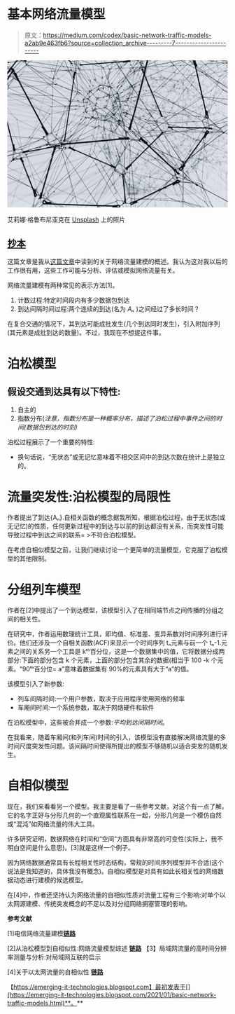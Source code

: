 # 基本网络流量模型

> 原文：<https://medium.com/codex/basic-network-traffic-models-a2ab9e463fb6?source=collection_archive---------7----------------------->

![](img/f6daa5f06e9218ff2906f4c3123109ea.png)

艾莉娜·格鲁布尼亚克在 [Unsplash](https://unsplash.com?utm_source=medium&utm_medium=referral) 上的照片

## [抄本](http://medium.com/codex)

这篇文章是我从[这篇文章](http://www.cse.wustl.edu/~jain/cse567-06/ftp/traffic_models1/index.html)中读到的关于网络流量建模的概述。我认为这对我以后的工作很有用，这些工作可能与分析、评估或模拟网络流量有关。

网络流量建模有两种常见的表示方法[1]。

1.  计数过程:特定时间段内有多少数据包到达
2.  到达间隔时间过程:两个连续的到达(名为 *Aₙ* )之间经过了多长时间？

在复合交通的情况下，其到达可能成批发生(几个到达同时发生)，引入附加序列(其元素是成批到达的数量)。不过，我现在不想提这件事。

# **泊松模型**

## 假设交通到达具有以下特性:

1.  自主的
2.  指数分布(*注意，指数分布是一种概率分布，描述了泊松过程中事件之间的时间(数据包到达的时刻)*

泊松过程展示了一个重要的特性:

*   换句话说，“无状态”或无记忆意味着不相交区间中的到达次数在统计上是独立的。

# **流量突发性:泊松模型的局限性**

作者提出了到达{Aₙ}.自相关函数的概念据我所知，根据泊松过程，由于无状态(或无记忆)的性质，任何更新过程中的到达与以前的到达都没有关系，而突发性可能导致过程中到达之间的联系= >不符合泊松模型。

在考虑自相似模型之前，让我们继续讨论一个更简单的流量模型，它克服了泊松模型的其他限制。

# **分组列车模型**

作者在[2]中提出了一个到达模型，该模型引入了在相同端节点之间传播的分组之间的相关性。

在研究中，作者运用数理统计工具，即均值、标准差、变异系数对时间序列进行评价。他们还涉及一个自相关函数(ACF)来显示一个时间序列 tₙ元素与前一个 tₙ-1.元素之间的关系另一个工具是 kᵗʰ百分位，这是一个数据集中的值，它将数据分成两部分:下面的部分包含 k 个元素，上面的部分包含其余的数据(相当于 100 -k 个元素。“90ᵗʰ百分位= a”意味着数据集有 90%的元素具有大于“a”的值。

该模型引入了新参数:

*   列车间隔时间:一个用户参数，取决于应用程序使用网络的频率
*   车厢间时间:一个系统参数，取决于网络硬件和软件

在泊松模型中，这些被合并成一个参数:*平均到达间隔时间*。

在我看来，随着车厢间(和列车间)时间的引入，该模型没有直接解决网络流量的多时间尺度突发性问题。该间隔时间使得所提出的模型不够随机以适合突发的随机发生。

# **自相似模型**

现在，我们来看看另一个模型。我主要是看了一些参考文献，对这个有一点了解。它的名字正好与分形几何的一个直观属性联系在一起，分形几何是一个模仿自然或“混沌”如网络流量的伟大工具。

许多研究证明，数据网络在时间和“空间”方面具有非常高的可变性(实际上，我不明白空间是什么意思)。[3]就是这样一个例子。

因为网络数据通常具有长程相关性时态结构，常规的时间序列模型并不合适(这个说法是我知道的，具体我没有概念)。自相似模型是对具有如此长相关性的网络数据动态进行建模的候选模型。

在[4]中，作者还坚持认为网络流量的自相似性质对流量工程有三个影响:对单个以太网源建模、传统突发概念的不足以及对分组网络拥塞管理的影响。

**参考文献**

[1]电信网络流量建模[**链路**](http://www.ittc.ku.edu/publications/documents/Frost1994_IEEE-Comm_mag-Traffic_modeling.pdf)

[2]从泊松模型到自相似性:网络流量模型综述 [**链路**](http://www.cse.wustl.edu/~jain/cse567-06/ftp/traffic_models1/index.html)
【3】局域网流量的高时间分辨率测量与分析:对局域网互联的启示

[4]关于以太网流量的自相似性 [**链路**](http://ccr.sigcomm.org/archive/1995/jan95/ccr-9501-leland.pdf)

【https://emerging-it-technologies.blogspot.com】最初发表于[](https://emerging-it-technologies.blogspot.com/2021/01/basic-network-traffic-models.html)**。**
